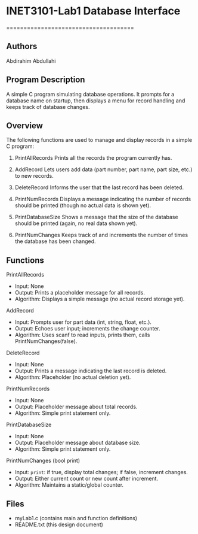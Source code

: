 # INET3101-Lab1 Database Interface
=====================================

Authors
--------
Abdirahim Abdullahi

Program Description
--------
A simple C program simulating database operations. It prompts for a database
name on startup, then displays a menu for record handling and keeps track of
database changes.

Overview
--------
The following functions are used to manage and display records in a simple C program:

1. PrintAllRecords
   Prints all the records the program currently has.

2. AddRecord
   Lets users add data (part number, part name, part size, etc.) to new records. 

3. DeleteRecord
   Informs the user that the last record has been deleted.

4. PrintNumRecords
   Displays a message indicating the number of records should be printed (though no actual data is shown yet).

5. PrintDatabaseSize
   Shows a message that the size of the database should be printed (again, no real data shown yet).

6. PrintNumChanges
   Keeps track of and increments the number of times the database has been changed.

Functions
---------
PrintAllRecords
- Input: None
- Output: Prints a placeholder message for all records.
- Algorithm: Displays a simple message (no actual record storage yet).

AddRecord
- Input: Prompts user for part data (int, string, float, etc.).
- Output: Echoes user input; increments the change counter.
- Algorithm: Uses scanf to read inputs, prints them, calls PrintNumChanges(false).

DeleteRecord
- Input: None
- Output: Prints a message indicating the last record is deleted.
- Algorithm: Placeholder (no actual deletion yet).

PrintNumRecords
- Input: None
- Output: Placeholder message about total records.
- Algorithm: Simple print statement only.

PrintDatabaseSize
- Input: None
- Output: Placeholder message about database size.
- Algorithm: Simple print statement only.

PrintNumChanges (bool print)
- Input: `print`: if true, display total changes; if false, increment changes.
- Output: Either current count or new count after increment.
- Algorithm: Maintains a static/global counter.

Files
-----
- myLab1.c (contains main and function definitions)
- README.txt (this design document)
